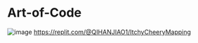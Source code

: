# Art-of-Code  
![image](https://github.com/Kki7/Art-of-Code/assets/150818103/cc1246fa-ceaf-4f76-aa68-d9b88c96fba5)
https://replit.com/@QIHANJIAO1/ItchyCheeryMapping
